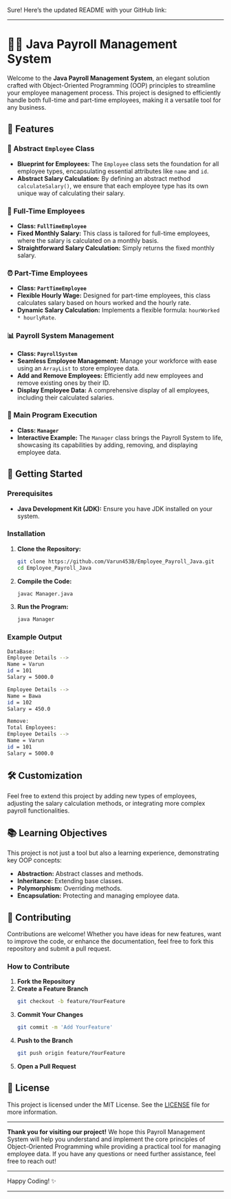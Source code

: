 Sure! Here’s the updated README with your GitHub link:

---

# 🧑‍💼 Java Payroll Management System

Welcome to the **Java Payroll Management System**, an elegant solution crafted with Object-Oriented Programming (OOP) principles to streamline your employee management process. This project is designed to efficiently handle both full-time and part-time employees, making it a versatile tool for any business.

## 🌟 Features

### 🔧 Abstract `Employee` Class
- **Blueprint for Employees:** The `Employee` class sets the foundation for all employee types, encapsulating essential attributes like `name` and `id`.
- **Abstract Salary Calculation:** By defining an abstract method `calculateSalary()`, we ensure that each employee type has its own unique way of calculating their salary.

### 💼 Full-Time Employees
- **Class: `FullTimeEmployee`**
- **Fixed Monthly Salary:** This class is tailored for full-time employees, where the salary is calculated on a monthly basis.
- **Straightforward Salary Calculation:** Simply returns the fixed monthly salary.

### ⏰ Part-Time Employees
- **Class: `PartTimeEmployee`**
- **Flexible Hourly Wage:** Designed for part-time employees, this class calculates salary based on hours worked and the hourly rate.
- **Dynamic Salary Calculation:** Implements a flexible formula: `hourWorked * hourlyRate`.

### 📊 Payroll System Management
- **Class: `PayrollSystem`**
- **Seamless Employee Management:** Manage your workforce with ease using an `ArrayList` to store employee data.
- **Add and Remove Employees:** Efficiently add new employees and remove existing ones by their ID.
- **Display Employee Data:** A comprehensive display of all employees, including their calculated salaries.

### 🚀 Main Program Execution
- **Class: `Manager`**
- **Interactive Example:** The `Manager` class brings the Payroll System to life, showcasing its capabilities by adding, removing, and displaying employee data.

## 🚀 Getting Started

### Prerequisites
- **Java Development Kit (JDK):** Ensure you have JDK installed on your system.

### Installation

1. **Clone the Repository:**
   ```bash
   git clone https://github.com/Varun453B/Employee_Payroll_Java.git
   cd Employee_Payroll_Java
   ```

2. **Compile the Code:**
   ```bash
   javac Manager.java
   ```

3. **Run the Program:**
   ```bash
   java Manager
   ```

### Example Output
```bash
DataBase:
Employee Details -->
Name = Varun
id = 101
Salary = 5000.0

Employee Details -->
Name = Bawa
id = 102
Salary = 450.0

Remove:
Total Employees:
Employee Details -->
Name = Varun
id = 101
Salary = 5000.0
```

## 🛠️ Customization

Feel free to extend this project by adding new types of employees, adjusting the salary calculation methods, or integrating more complex payroll functionalities.

## 📚 Learning Objectives

This project is not just a tool but also a learning experience, demonstrating key OOP concepts:
- **Abstraction:** Abstract classes and methods.
- **Inheritance:** Extending base classes.
- **Polymorphism:** Overriding methods.
- **Encapsulation:** Protecting and managing employee data.

## 👥 Contributing

Contributions are welcome! Whether you have ideas for new features, want to improve the code, or enhance the documentation, feel free to fork this repository and submit a pull request.

### How to Contribute

1. **Fork the Repository**
2. **Create a Feature Branch**
   ```bash
   git checkout -b feature/YourFeature
   ```
3. **Commit Your Changes**
   ```bash
   git commit -m 'Add YourFeature'
   ```
4. **Push to the Branch**
   ```bash
   git push origin feature/YourFeature
   ```
5. **Open a Pull Request**

## 📄 License

This project is licensed under the MIT License. See the [LICENSE](LICENSE) file for more information.

---

**Thank you for visiting our project!** We hope this Payroll Management System will help you understand and implement the core principles of Object-Oriented Programming while providing a practical tool for managing employee data. If you have any questions or need further assistance, feel free to reach out!

---

Happy Coding! ✨

---

